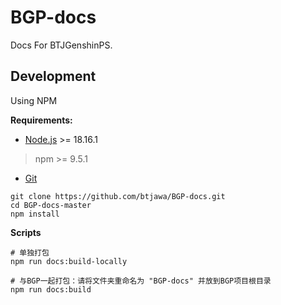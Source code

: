 # BGP-docs

Docs For BTJGenshinPS.

## Development

Using NPM

**Requirements:**

 - [Node.js](https://registry.npmmirror.com/binary.html?path=node/v18.16.1/) >= 18.16.1
 > npm >= 9.5.1
 - [Git](https://git-scm.com/downloads)

```shell
git clone https://github.com/btjawa/BGP-docs.git
cd BGP-docs-master
npm install
```

**Scripts**

```shell
# 单独打包
npm run docs:build-locally

# 与BGP一起打包：请将文件夹重命名为 "BGP-docs" 并放到BGP项目根目录
npm run docs:build
```